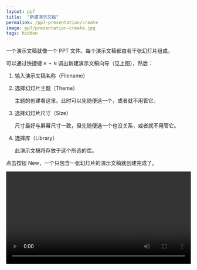 ```yaml
---
layout: pp7
title:  "新建演示文稿"
permalink: /pp7-presentation/create
image: pp7/presentation-create.jpg
tags: hidden
---
```


一个演示文稿就像一个 PPT 文件。每个演示文稿都由若干张幻灯片组成。

可以通过快捷键 `⌘ + N` 调出新建演示文稿向导（见上图），然后：

1.  输入演示文稿名称（Filename）

2.  选择幻灯片主题（Theme）

    主题的创建看这里。此时可以先随便选一个，或者就不用管它。

3.  选择幻灯片尺寸（Size）

    尺寸最好与屏幕尺寸一致，但先随便选一个也没关系，或者就不用管它。

4.  选择库（Library）

    此演示文稿将存放于这个所选的库。

点击按钮 New，一个只包含一张幻灯片的演示文稿就创建完成了。

<video width="100%" controls>
  <source src="{{ site.baseurl }}/videos/presentation-create.webm" type="video/mp4">
</video>

